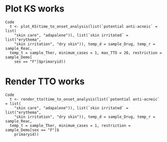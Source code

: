 # Plot KS works

    Code
      t <- plot_KS(time_to_onset_analysis(list(`potential anti-acneic` = list(
        "skin care", "adapalene")), list(`skin irritated` = list("erythema",
        "skin irritation", "dry skin")), temp_d = sample_Drug, temp_r = sample_Reac,
      temp_t = sample_Ther, minimum_cases = 1, max_TTO = 20, restriction = sample_Demo[
        sex == "F"]$primaryid))

# Render TTO works

    Code
      t <- render_tto(time_to_onset_analysis(list(`potential anti-acneic` = list(
        "skin care", "adapalene")), list(`skin irritated` = list("erythema",
        "skin irritation", "dry skin")), temp_d = sample_Drug, temp_r = sample_Reac,
      temp_t = sample_Ther, minimum_cases = 1, restriction = sample_Demo[sex == "F"]$
        primaryid))

